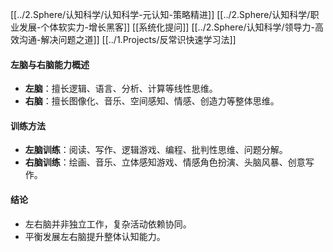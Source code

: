 
[[../2.Sphere/认知科学/认知科学-元认知-策略精进]] 
[[../2.Sphere/认知科学/职业发展-个体软实力-增长黑客]]
[[系统化提问]]
[[../2.Sphere/认知科学/领导力-高效沟通-解决问题之道]]
[[../1.Projects/反常识快速学习法]]


#### 左脑与右脑能力概述
- **左脑**：擅长逻辑、语言、分析、计算等线性思维。
- **右脑**：擅长图像化、音乐、空间感知、情感、创造力等整体思维。

#### 训练方法
- **左脑训练**：阅读、写作、逻辑游戏、编程、批判性思维、问题分解。
- **右脑训练**：绘画、音乐、立体感知游戏、情感角色扮演、头脑风暴、创意写作。

#### 结论
- 左右脑并非独立工作，复杂活动依赖协同。
- 平衡发展左右脑提升整体认知能力。

